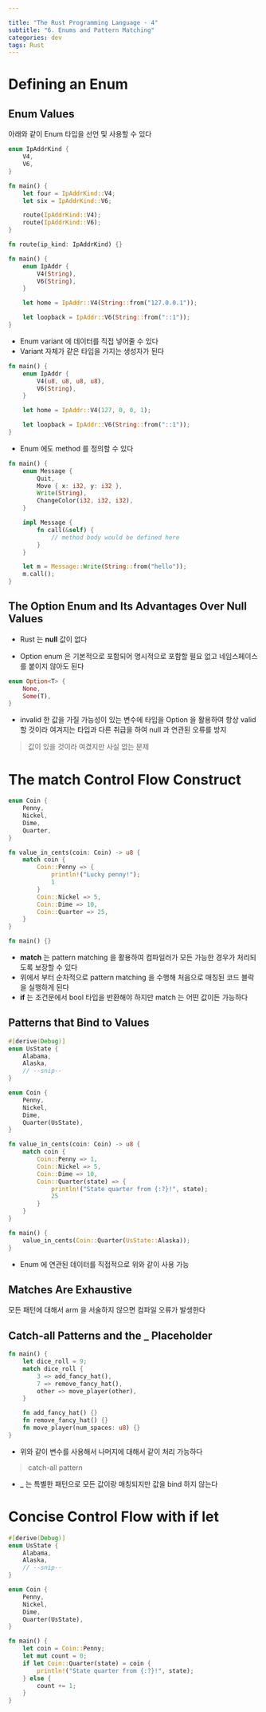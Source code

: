 ```yaml
---

title: "The Rust Programming Language - 4"
subtitle: "6. Enums and Pattern Matching"
categories: dev
tags: Rust
---
```


# Defining an Enum  

## Enum Values

아래와 같이 Enum 타입을 선언 및 사용할 수 있다  
```Rust
enum IpAddrKind {
    V4,
    V6,
}

fn main() {
    let four = IpAddrKind::V4;
    let six = IpAddrKind::V6;

    route(IpAddrKind::V4);
    route(IpAddrKind::V6);
}

fn route(ip_kind: IpAddrKind) {}
```

```Rust
fn main() {
    enum IpAddr {
        V4(String),
        V6(String),
    }

    let home = IpAddr::V4(String::from("127.0.0.1"));

    let loopback = IpAddr::V6(String::from("::1"));
}
```

- Enum variant 에 데이터를 직접 넣어줄 수 있다  
- Variant 자체가 같은 타입을 가지는 생성자가 된다  

```Rust
fn main() {
    enum IpAddr {
        V4(u8, u8, u8, u8),
        V6(String),
    }

    let home = IpAddr::V4(127, 0, 0, 1);

    let loopback = IpAddr::V6(String::from("::1"));
}
```

- Enum 에도 method 를 정의할 수 있다  
```Rust
fn main() {
    enum Message {
        Quit,
        Move { x: i32, y: i32 },
        Write(String),
        ChangeColor(i32, i32, i32),
    }

    impl Message {
        fn call(&self) {
            // method body would be defined here
        }
    }

    let m = Message::Write(String::from("hello"));
    m.call();
}
```

## The Option Enum and Its Advantages Over Null Values  
* Rust 는 **null** 값이 없다  
- Option enum 은 기본적으로 포함되어 명시적으로 포함할 필요 없고 네임스페이스를 붙이지 않아도 된다  
```Rust
enum Option<T> {
    None,
    Some(T),
}
```
- invalid 한 값을 가질 가능성이 있는 변수에 타입을 Option 을 활용하여 항상 valid 할 것이라 여겨지는 타입과 다른 취급을 하여 null 과 연관된 오류를 방지  
> 값이 있을 것이라 여겼지만 사실 없는 문제  

# The **match** Control Flow Construct  

```Rust
enum Coin {
    Penny,
    Nickel,
    Dime,
    Quarter,
}

fn value_in_cents(coin: Coin) -> u8 {
    match coin {
        Coin::Penny => {
            println!("Lucky penny!");
            1
        }
        Coin::Nickel => 5,
        Coin::Dime => 10,
        Coin::Quarter => 25,
    }
}

fn main() {}
```

- **match** 는 pattern matching 을 활용하여 컴파일러가 모든 가능한 경우가 처리되도록 보장할 수 있다  
- 위에서 부터 순차적으로 pattern matching 을 수행해 처음으로 매칭된 코드 블락을 실행하게 된다  
- **if** 는 조건문에서 bool 타입을 반환해야 하지만 match 는 어떤 값이든 가능하다  

## Patterns that Bind to Values  

```Rust
#[derive(Debug)]
enum UsState {
    Alabama,
    Alaska,
    // --snip--
}

enum Coin {
    Penny,
    Nickel,
    Dime,
    Quarter(UsState),
}

fn value_in_cents(coin: Coin) -> u8 {
    match coin {
        Coin::Penny => 1,
        Coin::Nickel => 5,
        Coin::Dime => 10,
        Coin::Quarter(state) => {
            println!("State quarter from {:?}!", state);
            25
        }
    }
}

fn main() {
    value_in_cents(Coin::Quarter(UsState::Alaska));
}
```
- Enum 에 연관된 데이터를 직접적으로 위와 같이 사용 가능  

## Matches Are Exhaustive  

모든 패턴에 대해서 arm 을 서술하지 않으면 컴파일 오류가 발생한다  

## Catch-all Patterns and the _ Placeholder  

```Rust
fn main() {
    let dice_roll = 9;
    match dice_roll {
        3 => add_fancy_hat(),
        7 => remove_fancy_hat(),
        other => move_player(other),
    }

    fn add_fancy_hat() {}
    fn remove_fancy_hat() {}
    fn move_player(num_spaces: u8) {}
}
```
- 위와 같이 변수를 사용해서 나머지에 대해서 같이 처리 가능하다  
> catch-all pattern  
- **_** 는 특별한 패턴으로 모든 값이랑 매칭되지만 값을 bind 하지 않는다  

# Concise Control Flow with if let  

```Rust
#[derive(Debug)]
enum UsState {
    Alabama,
    Alaska,
    // --snip--
}

enum Coin {
    Penny,
    Nickel,
    Dime,
    Quarter(UsState),
}

fn main() {
    let coin = Coin::Penny;
    let mut count = 0;
    if let Coin::Quarter(state) = coin {
        println!("State quarter from {:?}!", state);
    } else {
        count += 1;
    }
}
```
